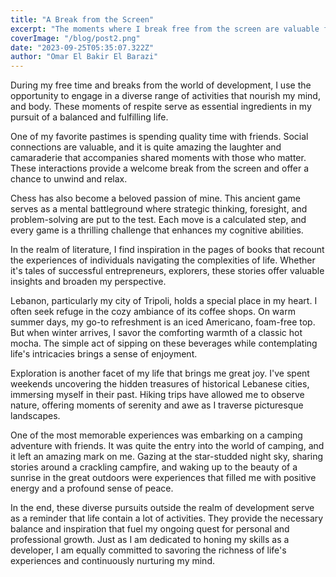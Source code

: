 ```yaml
---
title: "A Break from the Screen"
excerpt: "The moments where I break free from the screen are valuable for me to refuel my energy."
coverImage: "/blog/post2.png"
date: "2023-09-25T05:35:07.322Z"
author: "Omar El Bakir El Barazi"
---
```


During my free time and breaks from the world of development, I use the opportunity to engage in a diverse range of activities that nourish my mind, and body. These moments of respite serve as essential ingredients in my pursuit of a balanced and fulfilling life.

One of my favorite pastimes is spending quality time with friends. Social connections are valuable, and it is quite amazing the laughter and camaraderie that accompanies shared moments with those who matter. These interactions provide a welcome break from the screen and offer a chance to unwind and relax.

Chess has also become a beloved passion of mine. This ancient game serves as a mental battleground where strategic thinking, foresight, and problem-solving are put to the test. Each move is a calculated step, and every game is a thrilling challenge that enhances my cognitive abilities.

In the realm of literature, I find inspiration in the pages of books that recount the experiences of individuals navigating the complexities of life. Whether it's tales of successful entrepreneurs, explorers, these stories offer valuable insights and broaden my perspective.

Lebanon, particularly my city of Tripoli, holds a special place in my heart. I often seek refuge in the cozy ambiance of its coffee shops. On warm summer days, my go-to refreshment is an iced Americano, foam-free top. But when winter arrives, I savor the comforting warmth of a classic hot mocha. The simple act of sipping on these beverages while contemplating life's intricacies brings a sense of enjoyment.

Exploration is another facet of my life that brings me great joy. I've spent weekends uncovering the hidden treasures of historical Lebanese cities, immersing myself in their past. Hiking trips have allowed me to observe nature, offering moments of serenity and awe as I traverse picturesque landscapes.

One of the most memorable experiences was embarking on a camping adventure with friends. It was quite the entry into the world of camping, and it left an amazing mark on me. Gazing at the star-studded night sky, sharing stories around a crackling campfire, and waking up to the beauty of a sunrise in the great outdoors were experiences that filled me with positive energy and a profound sense of peace.

In the end, these diverse pursuits outside the realm of development serve as a reminder that life contain a lot of activities. They provide the necessary balance and inspiration that fuel my ongoing quest for personal and professional growth. Just as I am dedicated to honing my skills as a developer, I am equally committed to savoring the richness of life's experiences and continuously nurturing my mind.
